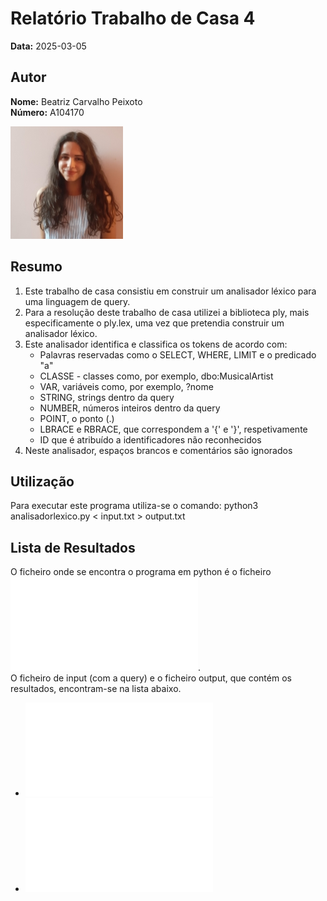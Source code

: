 # Relatório Trabalho de Casa 4

**Data:** 2025-03-05

## Autor

**Nome:** Beatriz Carvalho Peixoto  
**Número:** A104170  

![Fotografia de identificação](../foto_identificacao.png)

## Resumo
1. Este trabalho de casa consistiu em construir um analisador léxico para uma linguagem de query.
2. Para a resolução deste trabalho de casa utilizei a biblioteca ply, mais especificamente o ply.lex, uma vez que pretendia construir um analisador léxico.
3. Este analisador identifica e classifica os tokens de acordo com:
    - Palavras reservadas como o SELECT, WHERE, LIMIT e o predicado "a"
    - CLASSE - classes como, por exemplo, dbo:MusicalArtist
    - VAR, variáveis como, por exemplo, ?nome
    - STRING, strings dentro da query
    - NUMBER, números inteiros dentro da query
    - POINT, o ponto (.)
    - LBRACE e RBRACE, que correspondem a '{' e '}', respetivamente
    - ID que é atribuído a identificadores não reconhecidos
4. Neste analisador, espaços brancos e comentários são ignorados

## Utilização
Para executar este programa utiliza-se o comando: python3 analisadorlexico.py < input.txt > output.txt

## Lista de Resultados 
O ficheiro onde se encontra o programa em python é o ficheiro ![analisadorlexico.py](analisadorlexico.py).  
O ficheiro de input (com a query) e o ficheiro output, que contém os resultados, encontram-se na lista abaixo.
- ![Ficheiro de input](input.txt)
- ![Ficheiro de output](output.txt)
